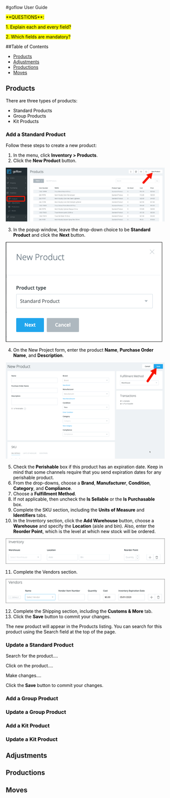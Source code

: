 #goflow User Guide



<mark>
**QUESTIONS**:

<mark> 1. Explain each and every field?</mark>

<mark> 2. Which fields are mandatory?</mark>


##Table of Contents

* [Products](#Products)
* [Adjustments](#Adjustments)
* [Productions](#Productions)
* [Moves](#Moves)


## <a id="Products">Products</a>

There are three types of products:

* Standard Products
* Group Products
* Kit Products

### Add a Standard Product

Follow these steps to create a new product:

1. In the menu, click **Inventory > Products**.
2. Click the **New Product** button.

 ![New Product](products_1.png)

3. In the popup window, leave the drop-down choice to be **Standard Product** and click the **Next** button.

 ![New Product](products_2.png)

4. On the New Project form, enter the product **Name**, **Purchase Order Name**, and **Description**.

 ![New Product](products_3.png)

5. Check the **Perishable** box if this product has an expiration date. Keep in mind that some channels require that you send expiration dates for any perishable product.
6. From the drop-downs, choose a **Brand**, **Manufacturer**, **Condition**, **Category**, and **Compliance**.
7. Choose a **Fulfillment Method**.
8. If not applicable, then uncheck the **Is Sellable** or the **Is Purchasable** box.
9. Complete the SKU section, including the **Units of Measure** and **Identifiers** tabs.
10. In the Inventory section, click the **Add Warehouse** button, choose a **Warehouse** and specify the **Location** (aisle and bin). Also, enter the **Reorder Point**, which is the level at which new stock will be ordered.

 ![New Product](products_4.png)

11. Complete the Vendors section.

 ![New Product](products_5.png)

12. Complete the Shipping section, including the **Customs & More** tab.
13. Click the **Save** button to commit your changes.

The new product will appear in the Products listing. You can search for this product using the Search field at the top of the page. 


### Update a Standard Product

Search for the product....

Click on the product....

Make changes....

Click the **Save** button to commit your changes.


### Add a Group Product



### Update a Group Product



### Add a Kit Product



### Update a Kit Product



## <a id="Adjustments">Adjustments</a>


## <a id="Productions">Productions</a>


## <a id="Moves">Moves</a>




